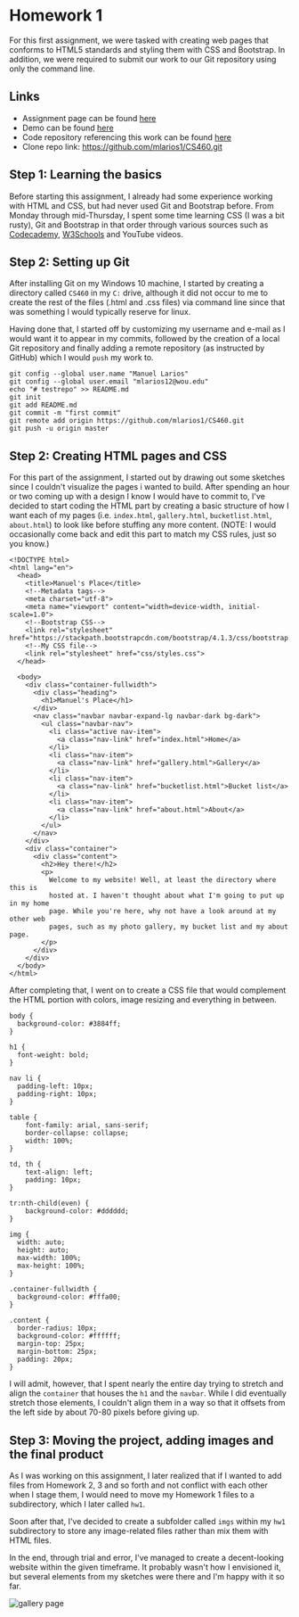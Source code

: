 # Homework 1

For this first assignment, we were tasked with creating web pages that conforms to HTML5 standards and styling them with CSS and Bootstrap. In addition, we were required to submit our work to our Git repository using only the command line.

## Links

* Assignment page can be found [here](http://www.wou.edu/~morses/classes/cs46x/assignments/HW1.html)
* Demo can be found [here](https://mlarios1.github.io/CS460/hw1/)
* Code repository referencing this work can be found [here](https://github.com/mlarios1/CS460/tree/master/hw1)
* Clone repo link: https://github.com/mlarios1/CS460.git

## Step 1: Learning the basics

Before starting this assignment, I already had some experience working with HTML and CSS, but had never used Git and Bootstrap before. From Monday through mid-Thursday, I spent some time learning CSS (I was a bit rusty), Git and Bootstrap in that order through various sources such as [Codecademy](https://www.codecademy.com/), [W3Schools](https://www.w3schools.com) and YouTube videos.

## Step 2: Setting up Git

After installing Git on my Windows 10 machine, I started by creating a directory called ```CS460``` in my ```C:``` drive, although it did not occur to me to create the rest of the files (.html and .css files) via command line since that was something I would typically reserve for linux.

Having done that, I started off by customizing my username and e-mail as I would want it to appear in my commits, followed by the creation of a local Git repository and finally adding a remote repository (as instructed by GitHub) which I would ```push``` my work to.

```
git config --global user.name "Manuel Larios"
git config --global user.email "mlarios12@wou.edu"
echo "# testrepo" >> README.md
git init
git add README.md
git commit -m "first commit"
git remote add origin https://github.com/mlarios1/CS460.git
git push -u origin master
```

## Step 2: Creating HTML pages and CSS

For this part of the assignment, I started out by drawing out some sketches since I couldn't visualize the pages i wanted to build. After spending an hour or two coming up with a design I know I would have to commit to, I've decided to start coding the HTML part by creating a basic structure of how I want each of my pages (i.e. ```index.html```, ```gallery.html```, ```bucketlist.html```, ```about.html```) to look like before stuffing any more content. (NOTE: I would occasionally come back and edit this part to match my CSS rules, just so you know.)

```
<!DOCTYPE html>
<html lang="en">
  <head>
    <title>Manuel's Place</title>
    <!--Metadata tags-->
    <meta charset="utf-8">
    <meta name="viewport" content="width=device-width, initial-scale=1.0">
    <!--Bootstrap CSS-->
    <link rel="stylesheet" href="https://stackpath.bootstrapcdn.com/bootstrap/4.1.3/css/bootstrap.min.css">
    <!--My CSS file-->
    <link rel="stylesheet" href="css/styles.css">
  </head>

  <body>
    <div class="container-fullwidth">
      <div class="heading">
        <h1>Manuel's Place</h1>
      </div>
      <nav class="navbar navbar-expand-lg navbar-dark bg-dark">
        <ul class="navbar-nav">
          <li class="active nav-item">
            <a class="nav-link" href="index.html">Home</a>
          </li>
          <li class="nav-item">
            <a class="nav-link" href="gallery.html">Gallery</a>
          </li>
          <li class="nav-item">
            <a class="nav-link" href="bucketlist.html">Bucket list</a>
          </li>
          <li class="nav-item">
            <a class="nav-link" href="about.html">About</a>
          </li>
        </ul>
      </nav>
    </div>
    <div class="container">
      <div class="content">
        <h2>Hey there!</h2>
        <p>
          Welcome to my website! Well, at least the directory where this is
          hosted at. I haven't thought about what I'm going to put up in my home
          page. While you're here, why not have a look around at my other web
          pages, such as my photo gallery, my bucket list and my about page.
        </p>
      </div>
    </div>
  </body>
</html>
```

After completing that, I went on to create a CSS file that would complement the HTML portion with colors, image resizing and everything in between.

```
body {
  background-color: #3884ff;
}

h1 {
  font-weight: bold;
}

nav li {
  padding-left: 10px;
  padding-right: 10px;
}

table {
    font-family: arial, sans-serif;
    border-collapse: collapse;
    width: 100%;
}

td, th {
    text-align: left;
    padding: 10px;
}

tr:nth-child(even) {
    background-color: #dddddd;
}

img {
  width: auto;
  height: auto;
  max-width: 100%;
  max-height: 100%;
}

.container-fullwidth {
  background-color: #fffa00;
}

.content {
  border-radius: 10px;
  background-color: #ffffff;
  margin-top: 25px;
  margin-bottom: 25px;
  padding: 20px;
}
```

I will admit, however, that I spent nearly the entire day trying to stretch and align the ```container``` that houses the ```h1``` and the ```navbar```. While I did eventually stretch those elements, I couldn't align them in a way so that it offsets from the left side by about 70-80 pixels before giving up.

## Step 3: Moving the project, adding images and the final product

As I was working on this assignment, I later realized that if I wanted to add files from Homework 2, 3 and so forth and not conflict with each other when I stage them, I would need to move my Homework 1 files to a subdirectory, which I later called ```hw1```.

Soon after that, I've decided to create a subfolder called ```imgs``` within my ```hw1``` subdirectory to store any image-related files rather than mix them with HTML files.

In the end, through trial and error, I've managed to create a decent-looking website within the given timeframe. It probably wasn't how I envisioned it, but several elements from my sketches were there and I'm happy with it so far.

![gallery page](https://github.com/mlarios1/mlarios1.github.io/blob/master/CS460/HW1/hw1.png)
